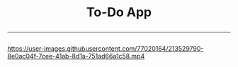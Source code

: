 <h1 align="center"> To-Do App 
<hr/>
</h1>



https://user-images.githubusercontent.com/77020164/213529790-8e0ac04f-7cee-41ab-8d1a-751ad66a1c58.mp4

